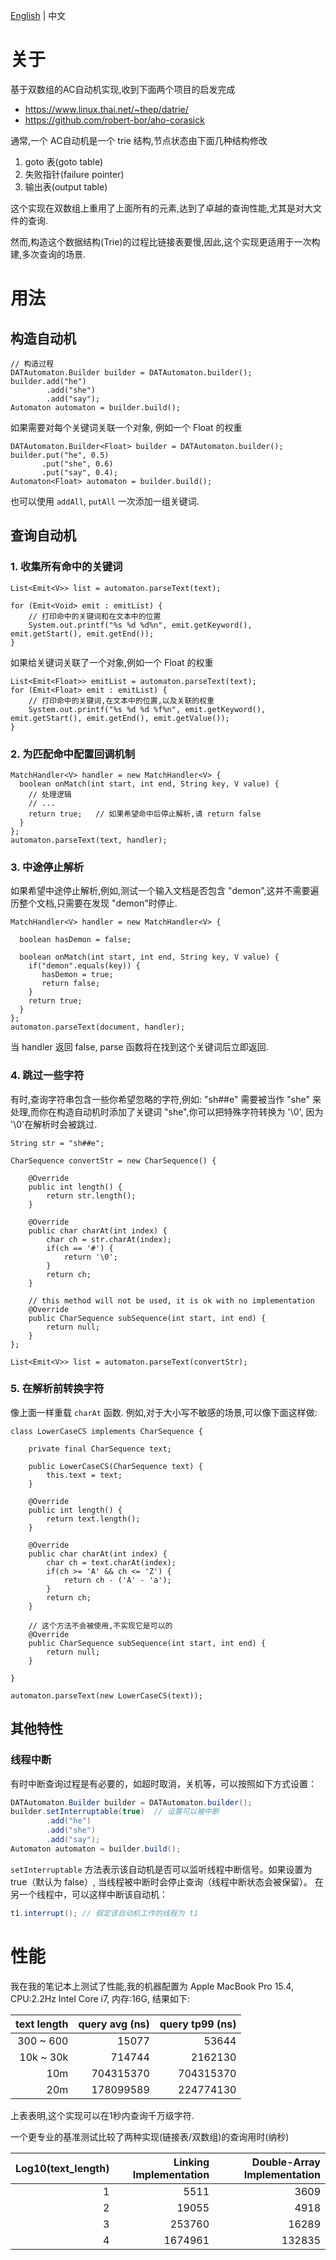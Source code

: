 [English](README.md) | 中文

# 关于
基于双数组的AC自动机实现,收到下面两个项目的启发完成
* https://www.linux.thai.net/~thep/datrie/
* https://github.com/robert-bor/aho-corasick

通常,一个 AC自动机是一个 trie 结构,节点状态由下面几种结构修改
1. goto 表(goto table)
2. 失败指针(failure pointer)
3. 输出表(output table)

这个实现在双数组上重用了上面所有的元素,达到了卓越的查询性能,尤其是对大文件的查询.

然而,构造这个数据结构(Trie)的过程比链接表要慢,因此,这个实现更适用于一次构建,多次查询的场景.

# 用法
## 构造自动机
```
// 构造过程
DATAutomaton.Builder builder = DATAutomaton.builder();
builder.add("he")
        .add("she")
        .add("say");
Automaton automaton = builder.build();
```

如果需要对每个关键词关联一个对象, 例如一个 Float 的权重
```
DATAutomaton.Builder<Float> builder = DATAutomaton.builder();
builder.put("he", 0.5)
       .put("she", 0.6)
       .put("say", 0.4);
Automaton<Float> automaton = builder.build();
```
也可以使用 `addAll`, `putAll` 一次添加一组关键词.

## 查询自动机

### 1. 收集所有命中的关键词
```
List<Emit<V>> list = automaton.parseText(text);

for (Emit<Void> emit : emitList) {
    // 打印命中的关键词和在文本中的位置
    System.out.printf("%s %d %d%n", emit.getKeyword(), emit.getStart(), emit.getEnd());
}
```

如果给关键词关联了一个对象,例如一个 Float 的权重
```
List<Emit<Float>> emitList = automaton.parseText(text);
for (Emit<Float> emit : emitList) {
    // 打印命中的关键词,在文本中的位置,以及关联的权重
    System.out.printf("%s %d %d %f%n", emit.getKeyword(), emit.getStart(), emit.getEnd(), emit.getValue());
}
```

### 2. 为匹配命中配置回调机制

```
MatchHandler<V> handler = new MatchHandler<V> {
  boolean onMatch(int start, int end, String key, V value) {
    // 处理逻辑
    // ...
    return true;   // 如果希望命中后停止解析,请 return false
  }
};
automaton.parseText(text, handler);
```

### 3. 中途停止解析
如果希望中途停止解析,例如,测试一个输入文档是否包含 "demon",这并不需要遍历整个文档,只需要在发现 "demon"时停止.
```
MatchHandler<V> handler = new MatchHandler<V> {

  boolean hasDemon = false;
  
  boolean onMatch(int start, int end, String key, V value) {
    if("demon".equals(key)) {
       hasDemon = true;
       return false;
    }
    return true;
  }
};
automaton.parseText(document, handler); 
```
当 handler 返回 false, parse 函数将在找到这个关键词后立即返回.


### 4. 跳过一些字符
有时,查询字符串包含一些你希望忽略的字符,例如:
"sh##e" 需要被当作 "she" 来处理,而你在构造自动机时添加了关键词 "she",你可以把特殊字符转换为 '\0', 因为 '\0'在解析时会被跳过.
```
String str = "sh##e";

CharSequence convertStr = new CharSequence() {

    @Override
    public int length() {
        return str.length();
    }

    @Override
    public char charAt(int index) {
        char ch = str.charAt(index);
        if(ch == '#') {
            return '\0';
        }
        return ch;
    }

    // this method will not be used, it is ok with no implementation
    @Override
    public CharSequence subSequence(int start, int end) {
        return null;
    }
};

List<Emit<V>> list = automaton.parseText(convertStr);
```

### 5. 在解析前转换字符
像上面一样重载 `charAt` 函数. 例如,对于大小写不敏感的场景,可以像下面这样做:
```
class LowerCaseCS implements CharSequence {

    private final CharSequence text;
    
    public LowerCaseCS(CharSequence text) {
        this.text = text;
    }

    @Override
    public int length() {
        return text.length();
    }

    @Override
    public char charAt(int index) {
        char ch = text.charAt(index);
        if(ch >= 'A' && ch <= 'Z') {
            return ch - ('A' - 'a');
        }
        return ch;
    }

    // 这个方法不会被使用,不实现它是可以的
    @Override
    public CharSequence subSequence(int start, int end) {
        return null;
    }

}

automaton.parseText(new LowerCaseCS(text));

```

## 其他特性
### 线程中断
有时中断查询过程是有必要的，如超时取消，关机等，可以按照如下方式设置：
```java
DATAutomaton.Builder builder = DATAutomaton.builder();
builder.setInterruptable(true)  // 设置可以被中断
        .add("he")
        .add("she")
        .add("say");
Automaton automaton = builder.build();
```
`setInterruptable` 方法表示该自动机是否可以监听线程中断信号。如果设置为 true（默认为 false）, 当线程被中断时会停止查询（线程中断状态会被保留）。
在另一个线程中，可以这样中断该自动机：
```java
t1.interrupt(); // 假定该自动机工作的线程为 t1
```


# 性能
我在我的笔记本上测试了性能,我的机器配置为 Apple MacBook Pro 15.4, CPU:2.2Hz Intel Core i7, 内存:16G, 结果如下:

| text length | query avg (ns) | query tp99 (ns) |
| ----------: | --------------:| ---------------:|
| 300 ~ 600   | 15077          | 53644           |
| 10k ~ 30k   | 714744         | 2162130         |
| 10m         | 704315370      | 704315370       |
| 20m         | 178099589      | 224774130       |

上表表明,这个实现可以在1秒内查询千万级字符.

一个更专业的基准测试比较了两种实现(链接表/双数组)的查询用时(纳秒)

| Log10(text_length) | Linking Implementation | Double-Array Implementation |
| ----------: | --------------:| ---------------:|
| 1   | 5511          | 3609           |
| 2   | 19055         | 4918           |
| 3   | 253760        | 16289          |
| 4   | 1674961       | 132835         |


